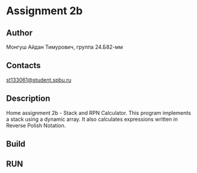 # Assignment 2b

## Author
Монгуш Айдан Тимурович, группа 24.Б82-мм

## Contacts
st133061@student.spbu.ru

## Description
Home assignment 2b - Stack and RPN Calculator.
This program implements a stack using a dynamic array.
It also calculates expressions written in Reverse Polish Notation.

## Build

## RUN
